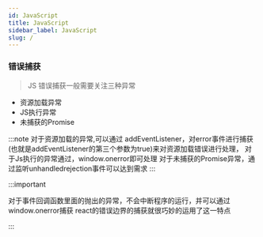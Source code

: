 ```yaml
---
id: JavaScript
title: JavaScript
sidebar_label: JavaScript
slug: /
---
```




### 错误捕获

> JS 错误捕获一般需要关注三种异常
- 资源加载异常
- JS执行异常
- 未捕获的Promise

:::note
 对于资源加载的异常,可以通过 addEventListener，对error事件进行捕获(也就是addEventListener的第三个参数为true)来对资源加载错误进行处理，
 对于Js执行的异常通过，window.onerror即可处理
 对于未捕获的Promise异常，通过监听unhandledrejection事件可以达到需求
:::

:::important

对于事件回调函数里面的抛出的异常，不会中断程序的运行，并可以通过window.onerror捕获
react的错误边界的捕获就很巧妙的运用了这一特点

:::

